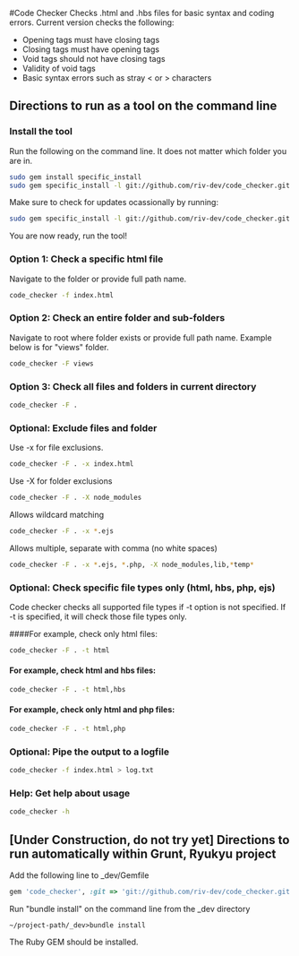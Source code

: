 #Code Checker
Checks .html and .hbs files for basic syntax and coding errors.  Current version checks the following:
- Opening tags must have closing tags
- Closing tags must have opening tags
- Void tags should not have closing tags
- Validity of void tags
- Basic syntax errors such as stray < or > characters

## Directions to run as a tool on the command line
### Install the tool
Run the following on the command line.  It does not matter which folder you are in.
```bash
sudo gem install specific_install
sudo gem specific_install -l git://github.com/riv-dev/code_checker.git
```

Make sure to check for updates ocassionally by running:
```bash
sudo gem specific_install -l git://github.com/riv-dev/code_checker.git
```

You are now ready, run the tool!

### Option 1: Check a specific html file
Navigate to the folder or provide full path name.
```bash
code_checker -f index.html
```

### Option 2: Check an entire folder and sub-folders
Navigate to root where folder exists or provide full path name. Example below is for "views" folder.
```bash
code_checker -F views
```

### Option 3: Check all files and folders in current directory
```bash
code_checker -F .
```

### Optional: Exclude files and folder
Use -x for file exclusions.
```bash
code_checker -F . -x index.html
```

Use -X for folder exclusions
```bash
code_checker -F . -X node_modules
```

Allows wildcard matching
```bash
code_checker -F . -x *.ejs
```

Allows multiple, separate with comma (no white spaces)
```bash
code_checker -F . -x *.ejs, *.php, -X node_modules,lib,*temp*
```

### Optional: Check specific file types only (html, hbs, php, ejs)
Code checker checks all supported file types if -t option is not specified.
If -t is specified, it will check those file types only.

####For example, check only html files:
```bash
code_checker -F . -t html
```

#### For example, check html and hbs files:
```bash
code_checker -F . -t html,hbs
```

#### For example, check only html and php files:
```bash
code_checker -F . -t html,php
```

### Optional: Pipe the output to a logfile
```bash
code_checker -f index.html > log.txt
```

### Help: Get help about usage
```bash
code_checker -h
```

## [Under Construction, do not try yet] Directions to run automatically within Grunt, Ryukyu project
Add the following line to _dev/Gemfile
```ruby
gem 'code_checker', :git => 'git://github.com/riv-dev/code_checker.git'
```

Run "bundle install" on the command line from the _dev directory
```
~/project-path/_dev>bundle install
```

The Ruby GEM should be installed.
